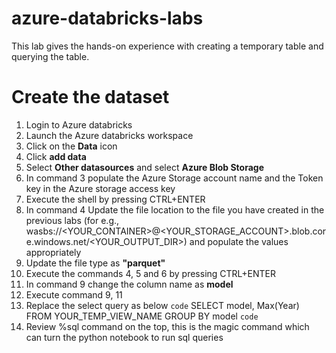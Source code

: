 # azure-databricks-labs
This lab gives the hands-on experience with creating a temporary table and querying the table.

# Create the dataset

1. Login to Azure databricks
2. Launch the Azure databricks workspace
3. Click on the **Data** icon
4. Click **add data**
5. Select **Other datasources** and select **Azure Blob Storage**
6. In command 3 populate the Azure Storage account name and the Token key in the Azure storage access key
7. Execute the shell by pressing CTRL+ENTER
8. In command 4 Update the file location to the file you have created in the previous labs (for e.g., wasbs://<YOUR_CONTAINER>@<YOUR_STORAGE_ACCOUNT>.blob.core.windows.net/<YOUR_OUTPUT_DIR>) and populate the values appropriately
9. Update the file type as **"parquet"**
10. Execute the commands 4, 5 and 6 by pressing CTRL+ENTER
11. In command 9 change the column name as **model**
12. Execute command 9, 11
13. Replace the select query as below
`code`
SELECT model, Max(Year) FROM YOUR_TEMP_VIEW_NAME GROUP BY model
`code`
14. Review %sql command on the top, this is the magic command which can turn the python notebook to run sql queries
